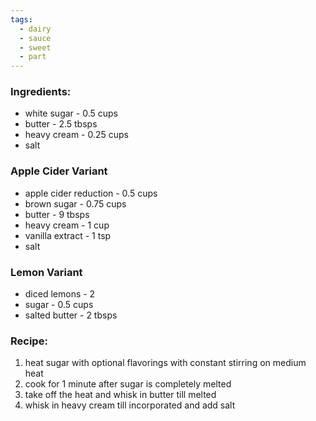 ```yaml
---
tags:
  - dairy
  - sauce
  - sweet
  - part
---
```

### Ingredients:
- white sugar - 0.5 cups
- butter - 2.5 tbsps
- heavy cream - 0.25 cups
- salt

### Apple Cider Variant
- apple cider reduction - 0.5 cups
- brown sugar - 0.75 cups
- butter - 9 tbsps
- heavy cream - 1 cup
- vanilla extract - 1 tsp
- salt

### Lemon Variant
- diced lemons - 2
- sugar - 0.5 cups
- salted butter - 2 tbsps

### Recipe:
1. heat sugar with optional flavorings with constant stirring on medium heat
2. cook for 1 minute after sugar is completely melted
3. take off the heat and whisk in butter till melted
4. whisk in heavy cream till incorporated and add salt